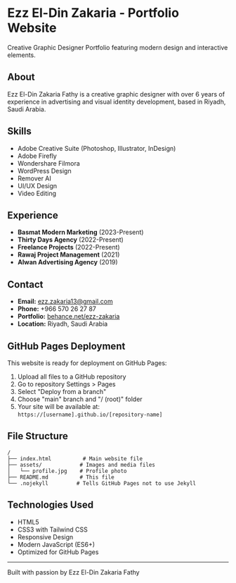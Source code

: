 # Ezz El-Din Zakaria - Portfolio Website

Creative Graphic Designer Portfolio featuring modern design and interactive elements.

## About
Ezz El-Din Zakaria Fathy is a creative graphic designer with over 6 years of experience in advertising and visual identity development, based in Riyadh, Saudi Arabia.

## Skills
- Adobe Creative Suite (Photoshop, Illustrator, InDesign)
- Adobe Firefly
- Wondershare Filmora
- WordPress Design
- Remover AI
- UI/UX Design
- Video Editing

## Experience
- **Basmat Modern Marketing** (2023-Present)
- **Thirty Days Agency** (2022-Present) 
- **Freelance Projects** (2022-Present)
- **Rawaj Project Management** (2021)
- **Alwan Advertising Agency** (2019)

## Contact
- **Email:** ezz.zakaria13@gmail.com
- **Phone:** +966 570 26 27 87
- **Portfolio:** [behance.net/ezz-zakaria](https://behance.net/ezz-zakaria)
- **Location:** Riyadh, Saudi Arabia

## GitHub Pages Deployment
This website is ready for deployment on GitHub Pages:

1. Upload all files to a GitHub repository
2. Go to repository Settings > Pages
3. Select "Deploy from a branch" 
4. Choose "main" branch and "/ (root)" folder
5. Your site will be available at: `https://[username].github.io/[repository-name]`

## File Structure
```
/
├── index.html          # Main website file
├── assets/            # Images and media files
│   └── profile.jpg    # Profile photo
├── README.md          # This file
└── .nojekyll         # Tells GitHub Pages not to use Jekyll
```

## Technologies Used
- HTML5
- CSS3 with Tailwind CSS
- Responsive Design
- Modern JavaScript (ES6+)
- Optimized for GitHub Pages

---
Built with passion by Ezz El-Din Zakaria Fathy
